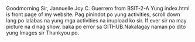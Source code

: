 Goodmorning Sir, Jannuelle Joy C. Guerrero from BSIT-2-A
Yung index.html is front page of my website. Pag pinindot po yung activities, scroll down lang po lalabas na yung mga activities na inupload ko sir.
If ever sir na may picture na d nag show, baka po error sa GITHUB.Nakalagay naman po dito yung Images sir Thankyou po.
